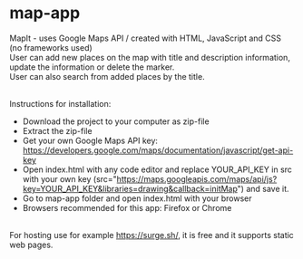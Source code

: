 # map-app
MapIt - uses Google Maps API / created with HTML, JavaScript and CSS (no frameworks used)<br>
User can add new places on the map with title and description information, update the information or delete the marker.<br>
User can also search from added places by the title.<br><br>

Instructions for installation: <br>
- Download the project to your computer as zip-file<br>
- Extract the zip-file<br>
- Get your own Google Maps API key: https://developers.google.com/maps/documentation/javascript/get-api-key<br>
- Open index.html with any code editor and replace YOUR_API_KEY in src with your own key (src="https://maps.googleapis.com/maps/api/js?key=YOUR_API_KEY&libraries=drawing&callback=initMap") and save it. <br>
- Go to map-app folder and open index.html with your browser<br> 
- Browsers recommended for this app: Firefox or Chrome<br><br>

For hosting use for example https://surge.sh/, it is free and it supports static web pages.
